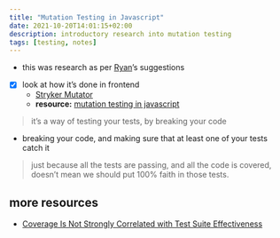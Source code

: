 ```yaml
---
title: "Mutation Testing in Javascript"
date: 2021-10-20T14:01:15+02:00
description: introductory research into mutation testing
tags: [testing, notes]
---
```

* this was research as per [Ryan](https://github.com/rollingryan)’s suggestions
- [x] look at how it’s done in frontend 
  * [Stryker Mutator](https://stryker-mutator.io/) 
  * **resource:** [mutation testing in javascript](https://youtu.be/3JIDM3Es8Mc)


> it’s a way of testing your tests, by breaking your code   

- breaking your code, and making sure that at least one of your tests catch it

> just because all the tests are passing, and all the code is covered, doesn’t mean we should put 100% faith in those tests.   

## more resources
- [Coverage Is Not Strongly Correlated with Test Suite Effectiveness](https://neverworkintheory.org/2021/09/24/coverage-is-not-strongly-correlated-with-test-suite-effectiveness.html)
